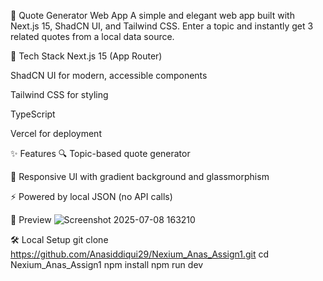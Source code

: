 🚀 Quote Generator Web App
A simple and elegant web app built with Next.js 15, ShadCN UI, and Tailwind CSS. Enter a topic and instantly get 3 related quotes from a local data source.

🔧 Tech Stack
Next.js 15 (App Router)

ShadCN UI for modern, accessible components

Tailwind CSS for styling

TypeScript

Vercel for deployment

✨ Features
🔍 Topic-based quote generator

💅 Responsive UI with gradient background and glassmorphism

⚡ Powered by local JSON (no API calls)

📸 Preview
![Screenshot 2025-07-08 163210](https://github.com/user-attachments/assets/2a84b7ae-204a-4f40-94e8-c00713b2033a)

🛠 Local Setup
git clone https://github.com/Anasiddiqui29/Nexium_Anas_Assign1.git
cd Nexium_Anas_Assign1
npm install
npm run dev
